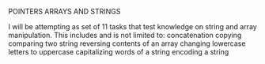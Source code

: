POINTERS ARRAYS AND STRINGS

I will be attempting as set of 11 tasks that test knowledge on string and array manipulation. This includes and is not limited to:
concatenation
copying
comparing two string
reversing contents of an array
changing lowercase letters to uppercase
capitalizing words of a string
encoding a string
